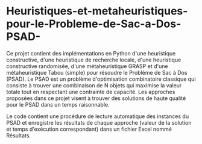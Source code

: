 # Heuristiques-et-metaheuristiques-pour-le-Probleme-de-Sac-a-Dos-PSAD-
Ce projet contient des implémentations en Python d'une heuristique constructive, d'une heuristique de recherche locale, d'une heuristique constructive randomisée, d'une métaheuristique GRASP et d'une métaheuristique Tabou (simple) pour résoudre le Problème de Sac à Dos (PSAD).
Le PSAD est un problème d'optimisation combinatoire classique qui consiste à trouver une combinaison de N objets qui maximise la valeur totale tout en respectant une contrainte de capacité. Les approches proposées dans ce projet visent à trouver des solutions de haute qualité pour le PSAD dans un temps raisonnable.

Le code contient une procédure de lecture automatique des instances du PSAD et enregistre les résultats de chaque approche (valeur de la solution et temps d'exécution correspondant) dans un fichier Excel nommé Résultats.
